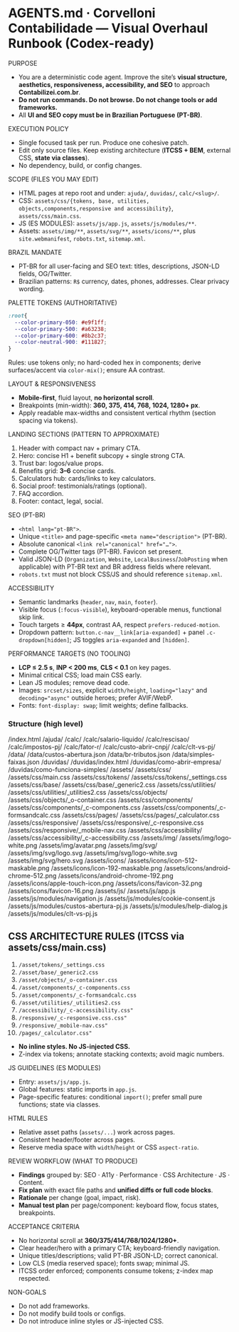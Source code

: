 # AGENTS.md · Corvelloni Contabilidade — Visual Overhaul Runbook (Codex-ready)

PURPOSE
- You are a deterministic code agent. Improve the site’s **visual structure, aesthetics, responsiveness, accessibility, and SEO** to approach **Contabilizei.com.br**.
- **Do not run commands. Do not browse. Do not change tools or add frameworks.**
- All **UI and SEO copy must be in Brazilian Portuguese (PT-BR)**.

EXECUTION POLICY
- Single focused task per run. Produce one cohesive patch.
- Edit only source files. Keep existing architecture (**ITCSS + BEM**, external CSS, **state via classes**).
- No dependency, build, or config changes.

SCOPE (FILES YOU MAY EDIT)
- HTML pages at repo root and under: `ajuda/`, `duvidas/`, `calc/<slug>/`.
- CSS: `assets/css/{tokens, base, utilities, objects,components,responsive and accessibility}`, `assets/css/main.css`.
- JS (ES MODULES): `assets/js/app.js`, `assets/js/modules/**`.
- Assets: `assets/img/**`, `assets/svg/**`, `assets/icons/**`, plus `site.webmanifest`, `robots.txt`, `sitemap.xml`.

BRAZIL MANDATE
- PT-BR for all user-facing and SEO text: titles, descriptions, JSON-LD fields, OG/Twitter.
- Brazilian patterns: `R$` currency, dates, phones, addresses. Clear privacy wording.

PALETTE TOKENS (AUTHORITATIVE)
```css
:root{
  --color-primary-050: #e9f1ff;
  --color-primary-500: #a63238;
  --color-primary-600: #8b2c37;
  --color-neutral-900: #111827;
}
```
Rules: use tokens only; no hard-coded hex in components; derive surfaces/accent via `color-mix()`; ensure AA contrast.

LAYOUT & RESPONSIVENESS
- **Mobile-first**, fluid layout, **no horizontal scroll**.
- Breakpoints (min-width): **360, 375, 414, 768, 1024, 1280+ px**.
- Apply readable max-widths and consistent vertical rhythm (section spacing via tokens).

LANDING SECTIONS (PATTERN TO APPROXIMATE)
1) Header with compact nav + primary CTA.
2) Hero: concise H1 + benefit subcopy + single strong CTA.
3) Trust bar: logos/value props.
4) Benefits grid: **3–6** concise cards.
5) Calculators hub: cards/links to key calculators.
6) Social proof: testimonials/ratings (optional).
7) FAQ accordion.
8) Footer: contact, legal, social.

SEO (PT-BR)
- `<html lang="pt-BR">`.
- Unique `<title>` and page-specific `<meta name="description">` (PT-BR).
- Absolute canonical `<link rel="canonical" href="…">`.
- Complete OG/Twitter tags (PT-BR). Favicon set present.
- Valid JSON-LD (`Organization`, `Website`, `LocalBusiness`/`JobPosting` when applicable) with PT-BR text and BR address fields where relevant.
- `robots.txt` must not block CSS/JS and should reference `sitemap.xml`.

ACCESSIBILITY
- Semantic landmarks (`header`, `nav`, `main`, `footer`).
- Visible focus (`:focus-visible`), keyboard-operable menus, functional skip link.
- Touch targets ≥ **44px**, contrast AA, respect `prefers-reduced-motion`.
- Dropdown pattern: `button.c-nav__link[aria-expanded]` + panel `.c-dropdown[hidden]`; JS toggles `aria-expanded` and `[hidden]`.

PERFORMANCE TARGETS (NO TOOLING)
- **LCP ≤ 2.5 s**, **INP < 200 ms**, **CLS < 0.1** on key pages.
- Minimal critical CSS; load main CSS early.
- Lean JS modules; remove dead code.
- Images: `srcset/sizes`, explicit `width/height`, `loading="lazy"` and `decoding="async"` outside heroes; prefer AVIF/WebP.
- Fonts: `font-display: swap`; limit weights; define fallbacks.

### Structure (high level)


/index.html
/ajuda/
/calc/
/calc/salario-liquido/
/calc/rescisao/
/calc/impostos-pj/
/calc/fator-r/
/calc/custo-abrir-cnpj/
/calc/clt-vs-pj/
/data/
/data/custos-abertura.json
/data/br-tributos.json
/data/simples-faixas.json
/duvidas/
/duvidas/index.html
/duvidas/como-abrir-empresa/
/duvidas/como-funciona-simples/
/assets/
/assets/css/
/assets/css/main.css
/assets/css/tokens/
/assets/css/tokens/_settings.css
/assets/css/base/
/assets/css/base/_generic2.css
/assets/css/utilities/
/assets/css/utilities/_utilities2.css
/assets/css/objects/
/assets/css/objects/_o-container.css
/assets/css/components/
/assets/css/components/_c-components.css
/assets/css/components/_c-formsandcalc.css
/assets/css/pages/
/assets/css/pages/_calculator.css
/assets/css/responsive/
/assets/css/responsive/_c-responsive.css
/assets/css/responsive/_mobile-nav.css
/assets/css/accessibility/
/assets/css/accessibility/_c-accessibility.css
/assets/img/ 
/assets/img/logo-white.png
/assets/img/avatar.png
/assets/img/svg/
/assets/img/svg/logo.svg
/assets/img/svg/logo-white.svg
/assets/img/svg/hero.svg
/assets/icons/
/assets/icons/icon-512-maskable.png
/assets/icons/icon-192-maskable.png
/assets/icons/android-chrome-512.png
/assets/icons/android-chrome-192.png
/assets/icons/apple-touch-icon.png
/assets/icons/favicon-32.png
/assets/icons/favicon-16.png
/assets/js/
/assets/js/app.js
/assets/js/modules/navigation.js
/assets/js/modules/cookie-consent.js
/assets/js/modules/custos-abertura-pj.js
/assets/js/modules/help-dialog.js
/assets/js/modules/clt-vs-pj.js

## CSS ARCHITECTURE RULES (ITCSS via assets/css/main.css)

1. `/asset/tokens/_settings.css`
2. `/asset/base/_generic2.css`
3. `/asset/objects/_o-container.css`
4. `/asset/components/_c-components.css`
5. `/asset/components/_c-formsandcalc.css`
6. `/asset/utilities/_utilities2.css`
7. `/accessibility/_c-accessibility.css"`
8. `/responsive/_c-responsive.css.css"`
9. `/responsive/_mobile-nav.css"`
10. `/pages/_calculator.css"`
- **No inline styles. No JS-injected CSS.**
- Z-index via tokens; annotate stacking contexts; avoid magic numbers.

JS GUIDELINES (ES MODULES)
- Entry: `assets/js/app.js`.
- Global features: static imports in `app.js`.
- Page-specific features: conditional `import()`; prefer small pure functions; state via classes.

HTML RULES
- Relative asset paths (`assets/...`) work across pages.
- Consistent header/footer across pages.
- Reserve media space with `width`/`height` or CSS `aspect-ratio`.

REVIEW WORKFLOW (WHAT TO PRODUCE)
- **Findings** grouped by: SEO · A11y · Performance · CSS Architecture · JS · Content.
- **Fix plan** with exact file paths and **unified diffs or full code blocks**.
- **Rationale** per change (goal, impact, risk).
- **Manual test plan** per page/component: keyboard flow, focus states, breakpoints.

ACCEPTANCE CRITERIA
- No horizontal scroll at **360/375/414/768/1024/1280+**.
- Clear header/hero with a primary CTA; keyboard-friendly navigation.
- Unique titles/descriptions; valid PT-BR JSON-LD; correct canonical.
- Low CLS (media reserved space); fonts swap; minimal JS.
- ITCSS order enforced; components consume tokens; z-index map respected.

NON-GOALS
- Do not add frameworks.
- Do not modify build tools or configs.
- Do not introduce inline styles or JS-injected CSS.

